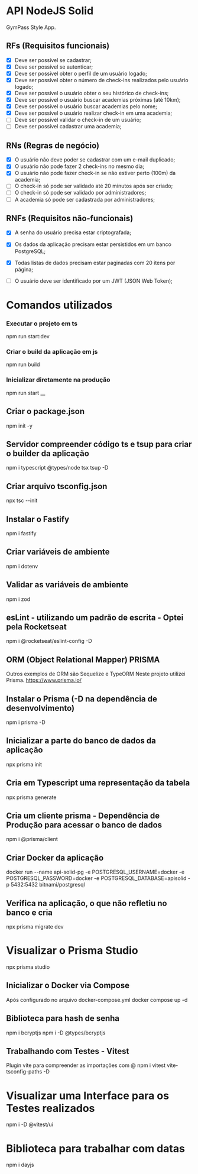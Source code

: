 # API NodeJS Solid
GymPass Style App.

## RFs (Requisitos funcionais)
- [x] Deve ser possível se cadastrar;
- [x] Deve ser possível se autenticar;
- [x] Deve ser possível obter o perfil de um usuário logado;
- [x] Deve ser possível obter o número de check-ins realizados pelo usuário logado;
- [x] Deve ser possível o usuário obter o seu histórico de check-ins;
- [x] Deve ser possível o usuário buscar academias próximas (até 10km);
- [x] Deve ser possível o usuário buscar academias pelo nome;
- [x] Deve ser possível o usuário realizar check-in em uma academia;
- [ ] Deve ser possível validar o check-in de um usuário;
- [ ] Deve ser possível cadastrar uma academia;

## RNs (Regras de negócio)
- [x] O usuário não deve poder se cadastrar com um e-mail duplicado;
- [x] O usuário não pode fazer 2 check-ins no mesmo dia;
- [x] O usuário não pode fazer check-in se não estiver perto (100m) da academia;
- [ ] O check-in só pode ser validado até 20 minutos após ser criado;
- [ ] O check-in só pode ser validado por administradores;
- [ ] A academia só pode ser cadastrada por administradores;

## RNFs (Requisitos não-funcionais)
- [x] A senha do usuário precisa estar criptografada;
- [x] Os dados da aplicação precisam estar persistidos em um banco PostgreSQL;
- [x] Todas listas de dados precisam estar paginadas com 20 itens por página;
- [ ] O usuário deve ser identificado por um JWT (JSON Web Token);


# Comandos utilizados
### Executar o projeto em ts
npm run start:dev

### Criar o build da aplicação em js
npm run build

### Inicializar diretamente na produção
npm run start 
__
## Criar o package.json
npm init -y

## Servidor compreender código ts e tsup para criar o builder da aplicação
npm i typescript @types/node tsx tsup -D

## Criar arquivo tsconfig.json
npx tsc --init 

## Instalar o Fastify
npm i fastify

## Criar variáveis de ambiente
npm i dotenv

## Validar as variáveis de ambiente
npm i zod

## esLint - utilizando um padrão de escrita - Optei pela Rocketseat
npm i @rocketseat/eslint-config -D

## ORM (Object Relational Mapper) PRISMA
Outros exemplos de ORM são Sequelize e TypeORM
Neste projeto utilizei Prisma. 
https://www.prisma.io/

## Instalar o Prisma (-D na dependência de desenvolvimento)
npm i prisma -D

## Inicializar a parte do banco de dados da aplicação
npx prisma init 

## Cria em Typescript uma representação da tabela
npx prisma generate

## Cria um cliente prisma - Dependência de Produção para acessar o banco de dados
npm i @prisma/client

## Criar Docker da aplicação
docker run --name api-solid-pg -e POSTGRESQL_USERNAME=docker -e POSTGRESQL_PASSWORD=docker -e POSTGRESQL_DATABASE=apisolid -p 5432:5432 bitnami/postgresql

## Verifica na aplicação, o que não refletiu no banco e cria
npx prisma migrate dev

# Visualizar o Prisma Studio
npx prisma studio

## Inicializar o Docker via Compose 
Após configurado no arquivo docker-compose.yml
docker compose up -d

## Biblioteca para hash de senha 
npm i bcryptjs 
npm i -D @types/bcryptjs

## Trabalhando com Testes - Vitest 
Plugin vite para compreender as importações com @
npm i vitest vite-tsconfig-paths -D

# Visualizar uma Interface para os Testes realizados
npm i -D @vitest/ui

# Biblioteca para trabalhar com datas
npm i dayjs